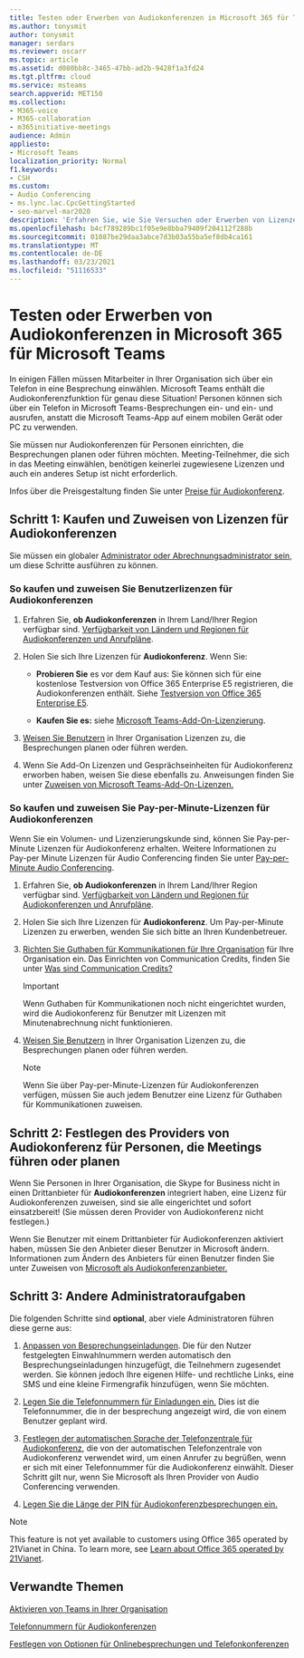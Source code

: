 ```yaml
---
title: Testen oder Erwerben von Audiokonferenzen in Microsoft 365 für Teams
ms.author: tonysmit
author: tonysmit
manager: serdars
ms.reviewer: oscarr
ms.topic: article
ms.assetid: d080bb8c-3465-47bb-ad2b-9428f1a3fd24
ms.tgt.pltfrm: cloud
ms.service: msteams
search.appverid: MET150
ms.collection:
- M365-voice
- M365-collaboration
- m365initiative-meetings
audience: Admin
appliesto:
- Microsoft Teams
localization_priority: Normal
f1.keywords:
- CSH
ms.custom:
- Audio Conferencing
- ms.lync.lac.CpcGettingStarted
- seo-marvel-mar2020
description: 'Erfahren Sie, wie Sie Versuchen oder Erwerben von Lizenzen für Audiokonferenzen (PSTN-Konferenzen) für Microsoft 365 oder Office 365 zum Einrichten von Telefonkonferenzen, bei der sich Personen einwählen können. '
ms.openlocfilehash: b4cf789289bc1f05e9e8bba79409f204112f288b
ms.sourcegitcommit: 01087be29daa3abce7d3b03a55ba5ef8db4ca161
ms.translationtype: MT
ms.contentlocale: de-DE
ms.lasthandoff: 03/23/2021
ms.locfileid: "51116533"
---
```

# <a name="try-or-purchase-audio-conferencing-in-microsoft-365-for-microsoft-teams"></a>Testen oder Erwerben von Audiokonferenzen in Microsoft 365 für Microsoft Teams

In einigen Fällen müssen Mitarbeiter in Ihrer Organisation sich über ein Telefon in eine Besprechung einwählen. Microsoft Teams enthält die Audiokonferenzfunktion für genau diese Situation! Personen können sich über ein Telefon in Microsoft Teams-Besprechungen ein- und ein- und ausrufen, anstatt die Microsoft Teams-App auf einem mobilen Gerät oder PC zu verwenden.

Sie müssen nur Audiokonferenzen für Personen einrichten, die Besprechungen planen oder führen möchten. Meeting-Teilnehmer, die sich in das Meeting einwählen, benötigen keinerlei zugewiesene Lizenzen und auch ein anderes Setup ist nicht erforderlich.

Infos über die Preisgestaltung finden Sie unter [Preise für Audiokonferenz](https://www.microsoft.com/microsoft-teams/audio-conferencing?rtc=3).

## <a name="step-1-buy-and-assign-audio-conferencing-licenses"></a>Schritt 1: Kaufen und Zuweisen von Lizenzen für Audiokonferenzen

Sie müssen ein globaler [Administrator oder Abrechnungsadministrator sein,](https://support.office.com/article/da585eea-f576-4f55-a1e0-87090b6aaa9d) um diese Schritte ausführen zu können.

### <a name="to-buy-and-assign-user-audio-conferencing-licenses"></a>So kaufen und zuweisen Sie Benutzerlizenzen für Audiokonferenzen

1. Erfahren Sie, **ob Audiokonferenzen** in Ihrem Land/Ihrer Region verfügbar sind. [Verfügbarkeit von Ländern und Regionen für Audiokonferenzen und Anrufpläne](country-and-region-availability-for-audio-conferencing-and-calling-plans/country-and-region-availability-for-audio-conferencing-and-calling-plans.md).

2. Holen Sie sich Ihre Lizenzen für **Audiokonferenz**. Wenn Sie:

   - **Probieren Sie** es vor dem Kauf aus: Sie können sich für eine kostenlose Testversion von Office 365 Enterprise E5 registrieren, die Audiokonferenzen enthält. Siehe [Testversion von Office 365 Enterprise E5](https://portal.office.com/Signup?OfferId=101bde18-5ffb-4d79-a47b-f5b2c62525b3).

   - **Kaufen Sie es:** siehe [Microsoft Teams-Add-On-Lizenzierung](./teams-add-on-licensing/microsoft-teams-add-on-licensing.md).

3. [Weisen Sie Benutzern](/microsoft-365/admin/manage/assign-licenses-to-users) in Ihrer Organisation Lizenzen zu, die Besprechungen planen oder führen werden.

4. Wenn Sie Add-On Lizenzen und Gesprächseinheiten für Audiokonferenz erworben haben, weisen Sie diese ebenfalls zu. Anweisungen finden Sie unter [Zuweisen von Microsoft Teams-Add-On-Lizenzen.](./teams-add-on-licensing/microsoft-teams-add-on-licensing.md)

### <a name="to-buy-and-assign-pay-per-minute-audio-conferencing-licenses"></a>So kaufen und zuweisen Sie Pay-per-Minute-Lizenzen für Audiokonferenzen

Wenn Sie ein Volumen- und Lizenzierungskunde sind, können Sie Pay-per-Minute Lizenzen für Audiokonferenz erhalten. Weitere Informationen zu Pay-per Minute Lizenzen für Audio Conferencing finden Sie unter [Pay-per-Minute Audio Conferencing](audio-conferencing-pay-per-minute.md).
  
1. Erfahren Sie, **ob Audiokonferenzen** in Ihrem Land/Ihrer Region verfügbar sind. [Verfügbarkeit von Ländern und Regionen für Audiokonferenzen und Anrufpläne](country-and-region-availability-for-audio-conferencing-and-calling-plans/country-and-region-availability-for-audio-conferencing-and-calling-plans.md).

2. Holen Sie sich Ihre Lizenzen für **Audiokonferenz**. Um Pay-per-Minute Lizenzen zu erwerben, wenden Sie sich bitte an Ihren Kundenbetreuer.

3. [Richten Sie Guthaben für Kommunikationen für Ihre Organisation](set-up-communications-credits-for-your-organization.md) für Ihre Organisation ein. Das Einrichten von Communication Credits, finden Sie unter [Was sind Communication Credits?](what-are-communications-credits.md)

    > [!IMPORTANT]
    > Wenn Guthaben für Kommunikationen noch nicht eingerichtet wurden, wird die Audiokonferenz für Benutzer mit Lizenzen mit Minutenabrechnung nicht funktionieren.

4. [Weisen Sie Benutzern](/microsoft-365/admin/manage/assign-licenses-to-users) in Ihrer Organisation Lizenzen zu, die Besprechungen planen oder führen werden.

    > [!NOTE]
    > Wenn Sie über Pay-per-Minute-Lizenzen für Audiokonferenzen verfügen, müssen Sie auch jedem Benutzer eine Lizenz für Guthaben für Kommunikationen zuweisen.

## <a name="step-2-set-the-audio-conferencing-provider-for-people-who-lead-or-schedule-meetings"></a>Schritt 2: Festlegen des Providers von Audiokonferenz für Personen, die Meetings führen oder planen

Wenn Sie Personen in Ihrer Organisation, die Skype for Business nicht in einen Drittanbieter für **Audiokonferenzen** integriert haben, eine Lizenz für Audiokonferenzen zuweisen, sind sie alle eingerichtet und sofort einsatzbereit! (Sie müssen deren Provider von Audiokonferenz nicht festlegen.)

Wenn Sie Benutzer mit einem Drittanbieter für Audiokonferenzen aktiviert haben, müssen Sie den Anbieter dieser Benutzer in Microsoft ändern. Informationen zum Ändern des Anbieters für einen Benutzer finden Sie unter Zuweisen von [Microsoft als Audiokonferenzanbieter.](/skypeforbusiness/audio-conferencing-in-office-365/assign-microsoft-as-the-audio-conferencing-provider)

## <a name="step-3-other-admin-tasks"></a>Schritt 3: Andere Administratoraufgaben

Die folgenden Schritte sind **optional**, aber viele Administratoren führen diese gerne aus:

1. [Anpassen von Besprechungseinladungen](/skypeforbusiness/set-up-skype-for-business-online/customize-meeting-invitations). Die für den Nutzer festgelegten Einwahlnummern werden automatisch den Besprechungseinladungen hinzugefügt, die Teilnehmern zugesendet werden. Sie können jedoch Ihre eigenen Hilfe- und rechtliche Links, eine SMS und eine kleine Firmengrafik hinzufügen, wenn Sie möchten.

2. [Legen Sie die Telefonnummern für Einladungen ein.](set-the-phone-numbers-included-on-invites-in-teams.md) Dies ist die Telefonnummer, die in der besprechung angezeigt wird, die von einem Benutzer geplant wird.

3. [Festlegen der automatischen Sprache der Telefonzentrale für Audiokonferenz](set-auto-attendant-languages-for-audio-conferencing-in-teams.md), die von der automatischen Telefonzentrale von Audiokonferenz verwendet wird, um einen Anrufer zu begrüßen, wenn er sich mit einer Telefonnummer für die Audiokonferenz einwählt. Dieser Schritt gilt nur, wenn Sie Microsoft als Ihren Provider von Audio Conferencing verwenden.

4. [Legen Sie die Länge der PIN für Audiokonferenzbesprechungen ein.](set-the-pin-length-for-audio-conferencing-meetings-in-teams.md)

> [!NOTE]
> This feature is not yet available to customers using Office 365 operated by 21Vianet in China. To learn more, see [Learn about Office 365 operated by 21Vianet](https://support.office.com/article/A8AB5061-3346-4DA0-BB7C-5260822B53AE).

## <a name="related-topics"></a>Verwandte Themen

[Aktivieren von Teams in Ihrer Organisation](office-365-set-up.md)

[Telefonnummern für Audiokonferenzen](phone-numbers-for-audio-conferencing-in-teams.md)

[Festlegen von Optionen für Onlinebesprechungen und Telefonkonferenzen](https://support.office.com/article/DCD1CA39-0C1F-466C-9573-F04138FEF5E2)